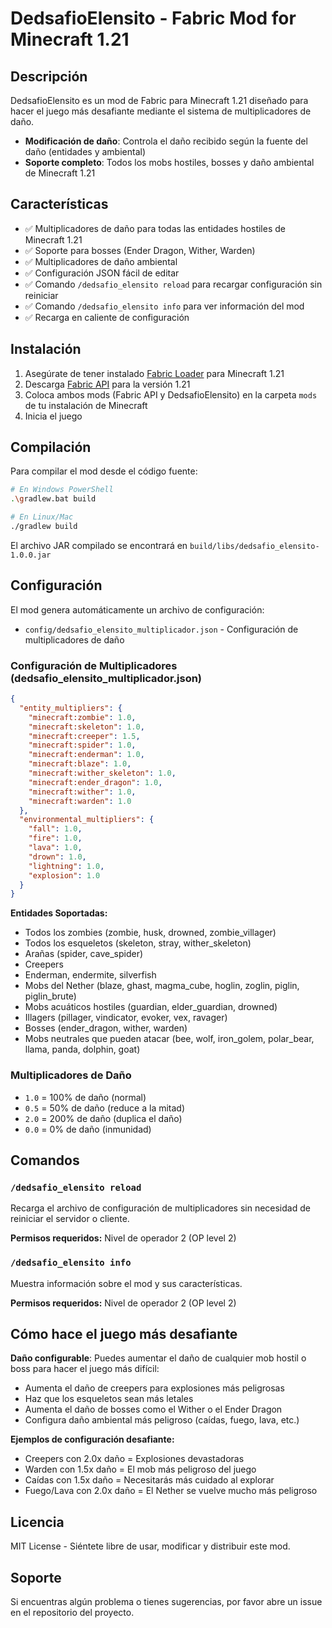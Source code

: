 # DedsafioElensito - Fabric Mod for Minecraft 1.21

## Descripción

DedsafioElensito es un mod de Fabric para Minecraft 1.21 diseñado para hacer el juego más desafiante mediante el sistema de multiplicadores de daño.

- **Modificación de daño**: Controla el daño recibido según la fuente del daño (entidades y ambiental)
- **Soporte completo**: Todos los mobs hostiles, bosses y daño ambiental de Minecraft 1.21

## Características

- ✅ Multiplicadores de daño para todas las entidades hostiles de Minecraft 1.21
- ✅ Soporte para bosses (Ender Dragon, Wither, Warden)
- ✅ Multiplicadores de daño ambiental
- ✅ Configuración JSON fácil de editar
- ✅ Comando `/dedsafio_elensito reload` para recargar configuración sin reiniciar
- ✅ Comando `/dedsafio_elensito info` para ver información del mod
- ✅ Recarga en caliente de configuración

## Instalación

1. Asegúrate de tener instalado [Fabric Loader](https://fabricmc.net/use/) para Minecraft 1.21
2. Descarga [Fabric API](https://www.curseforge.com/minecraft/mc-mods/fabric-api) para la versión 1.21
3. Coloca ambos mods (Fabric API y DedsafioElensito) en la carpeta `mods` de tu instalación de Minecraft
4. Inicia el juego

## Compilación

Para compilar el mod desde el código fuente:

```bash
# En Windows PowerShell
.\gradlew.bat build

# En Linux/Mac
./gradlew build
```

El archivo JAR compilado se encontrará en `build/libs/dedsafio_elensito-1.0.0.jar`

## Configuración

El mod genera automáticamente un archivo de configuración:

- `config/dedsafio_elensito_multiplicador.json` - Configuración de multiplicadores de daño

### Configuración de Multiplicadores (dedsafio_elensito_multiplicador.json)

```json
{
  "entity_multipliers": {
    "minecraft:zombie": 1.0,
    "minecraft:skeleton": 1.0,
    "minecraft:creeper": 1.5,
    "minecraft:spider": 1.0,
    "minecraft:enderman": 1.0,
    "minecraft:blaze": 1.0,
    "minecraft:wither_skeleton": 1.0,
    "minecraft:ender_dragon": 1.0,
    "minecraft:wither": 1.0,
    "minecraft:warden": 1.0
  },
  "environmental_multipliers": {
    "fall": 1.0,
    "fire": 1.0,
    "lava": 1.0,
    "drown": 1.0,
    "lightning": 1.0,
    "explosion": 1.0
  }
}
```

**Entidades Soportadas:**
- Todos los zombies (zombie, husk, drowned, zombie_villager)
- Todos los esqueletos (skeleton, stray, wither_skeleton)
- Arañas (spider, cave_spider)
- Creepers
- Enderman, endermite, silverfish
- Mobs del Nether (blaze, ghast, magma_cube, hoglin, zoglin, piglin, piglin_brute)
- Mobs acuáticos hostiles (guardian, elder_guardian, drowned)
- Illagers (pillager, vindicator, evoker, vex, ravager)
- Bosses (ender_dragon, wither, warden)
- Mobs neutrales que pueden atacar (bee, wolf, iron_golem, polar_bear, llama, panda, dolphin, goat)

### Multiplicadores de Daño

- `1.0` = 100% de daño (normal)
- `0.5` = 50% de daño (reduce a la mitad)
- `2.0` = 200% de daño (duplica el daño)
- `0.0` = 0% de daño (inmunidad)



## Comandos

### `/dedsafio_elensito reload`

Recarga el archivo de configuración de multiplicadores sin necesidad de reiniciar el servidor o cliente.

**Permisos requeridos:** Nivel de operador 2 (OP level 2)

### `/dedsafio_elensito info`

Muestra información sobre el mod y sus características.

**Permisos requeridos:** Nivel de operador 2 (OP level 2)

## Cómo hace el juego más desafiante

**Daño configurable**: Puedes aumentar el daño de cualquier mob hostil o boss para hacer el juego más difícil:
- Aumenta el daño de creepers para explosiones más peligrosas
- Haz que los esqueletos sean más letales
- Aumenta el daño de bosses como el Wither o el Ender Dragon
- Configura daño ambiental más peligroso (caídas, fuego, lava, etc.)

**Ejemplos de configuración desafiante:**
- Creepers con 2.0x daño = Explosiones devastadoras
- Warden con 1.5x daño = El mob más peligroso del juego
- Caídas con 1.5x daño = Necesitarás más cuidado al explorar
- Fuego/Lava con 2.0x daño = El Nether se vuelve mucho más peligroso

## Licencia

MIT License - Siéntete libre de usar, modificar y distribuir este mod.

## Soporte

Si encuentras algún problema o tienes sugerencias, por favor abre un issue en el repositorio del proyecto.
